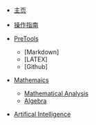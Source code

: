 * [主页](/)
* [操作指南](guide.md)
* [PreTools]()
    * [Markdown]
    * [LATEX]
    * [Github]


* [Mathemaics]()
    * [Mathematical Analysis](01/Analysis/)
    * [Algebra](01/Algebra/)




* [Artifical Intelligence]()